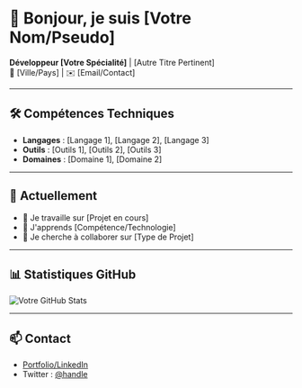 # 👋 Bonjour, je suis [Votre Nom/Pseudo]

**Développeur [Votre Spécialité]** | [Autre Titre Pertinent]  
📍 [Ville/Pays] | ✉️ [Email/Contact]

---

## 🛠️ **Compétences Techniques**
- **Langages** : [Langage 1], [Langage 2], [Langage 3]
- **Outils** : [Outils 1], [Outils 2], [Outils 3]
- **Domaines** : [Domaine 1], [Domaine 2]

---

## 🌱 **Actuellement**
- 🔭 Je travaille sur [Projet en cours]
- 🌱 J'apprends [Compétence/Technologie]
- 👯 Je cherche à collaborer sur [Type de Projet]

---

## 📊 **Statistiques GitHub**
![Votre GitHub Stats](https://github-readme-stats.vercel.app/api?username=[VOTRE_USERNAME]&show_icons=true&theme=[THEME])

---

## 📫 **Contact**
- [Portfolio/LinkedIn](https://lien)
- Twitter : [@handle](https://twitter.com/...)